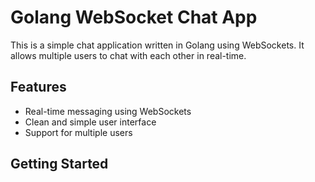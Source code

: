 # Golang WebSocket Chat App

This is a simple chat application written in Golang using WebSockets. 
It allows multiple users to chat with each other in real-time.

## Features

- Real-time messaging using WebSockets
- Clean and simple user interface
- Support for multiple users

## Getting Started



